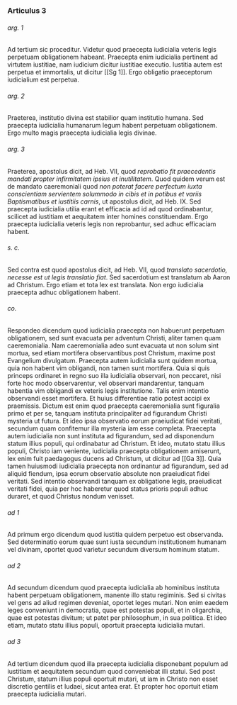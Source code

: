 ### Articulus 3

###### arg. 1
Ad tertium sic proceditur. Videtur quod praecepta iudicialia veteris legis perpetuam obligationem habeant. Praecepta enim iudicialia pertinent ad virtutem iustitiae, nam iudicium dicitur iustitiae executio. Iustitia autem est perpetua et immortalis, ut dicitur [[Sg 1]]. Ergo obligatio praeceptorum iudicialium est perpetua.

###### arg. 2
Praeterea, institutio divina est stabilior quam institutio humana. Sed praecepta iudicialia humanarum legum habent perpetuam obligationem. Ergo multo magis praecepta iudicialia legis divinae.

###### arg. 3
Praeterea, apostolus dicit, ad Heb. VII, quod *reprobatio fit praecedentis mandati propter infirmitatem ipsius et inutilitatem*. Quod quidem verum est de mandato caeremoniali quod *non poterat facere perfectum iuxta conscientiam servientem solummodo in cibis et in potibus et variis Baptismatibus et iustitiis carnis*, ut apostolus dicit, ad Heb. IX. Sed praecepta iudicialia utilia erant et efficacia ad id ad quod ordinabantur, scilicet ad iustitiam et aequitatem inter homines constituendam. Ergo praecepta iudicialia veteris legis non reprobantur, sed adhuc efficaciam habent.

###### s. c.
Sed contra est quod apostolus dicit, ad Heb. VII, quod *translato sacerdotio, necesse est ut legis translatio fiat*. Sed sacerdotium est translatum ab Aaron ad Christum. Ergo etiam et tota lex est translata. Non ergo iudicialia praecepta adhuc obligationem habent.

###### co.
Respondeo dicendum quod iudicialia praecepta non habuerunt perpetuam obligationem, sed sunt evacuata per adventum Christi, aliter tamen quam caeremonialia. Nam caeremonialia adeo sunt evacuata ut non solum sint mortua, sed etiam mortifera observantibus post Christum, maxime post Evangelium divulgatum. Praecepta autem iudicialia sunt quidem mortua, quia non habent vim obligandi, non tamen sunt mortifera. Quia si quis princeps ordinaret in regno suo illa iudicialia observari, non peccaret, nisi forte hoc modo observarentur, vel observari mandarentur, tanquam habentia vim obligandi ex veteris legis institutione. Talis enim intentio observandi esset mortifera. Et huius differentiae ratio potest accipi ex praemissis. Dictum est enim quod praecepta caeremonialia sunt figuralia primo et per se, tanquam instituta principaliter ad figurandum Christi mysteria ut futura. Et ideo ipsa observatio eorum praeiudicat fidei veritati, secundum quam confitemur illa mysteria iam esse completa. Praecepta autem iudicialia non sunt instituta ad figurandum, sed ad disponendum statum illius populi, qui ordinabatur ad Christum. Et ideo, mutato statu illius populi, Christo iam veniente, iudicialia praecepta obligationem amiserunt, lex enim fuit paedagogus ducens ad Christum, ut dicitur ad [[Ga 3]]. Quia tamen huiusmodi iudicialia praecepta non ordinantur ad figurandum, sed ad aliquid fiendum, ipsa eorum observatio absolute non praeiudicat fidei veritati. Sed intentio observandi tanquam ex obligatione legis, praeiudicat veritati fidei, quia per hoc haberetur quod status prioris populi adhuc duraret, et quod Christus nondum venisset.

###### ad 1
Ad primum ergo dicendum quod iustitia quidem perpetuo est observanda. Sed determinatio eorum quae sunt iusta secundum institutionem humanam vel divinam, oportet quod varietur secundum diversum hominum statum.

###### ad 2
Ad secundum dicendum quod praecepta iudicialia ab hominibus instituta habent perpetuam obligationem, manente illo statu regiminis. Sed si civitas vel gens ad aliud regimen deveniat, oportet leges mutari. Non enim eaedem leges conveniunt in democratia, quae est potestas populi, et in oligarchia, quae est potestas divitum; ut patet per philosophum, in sua politica. Et ideo etiam, mutato statu illius populi, oportuit praecepta iudicialia mutari.

###### ad 3
Ad tertium dicendum quod illa praecepta iudicialia disponebant populum ad iustitiam et aequitatem secundum quod conveniebat illi statui. Sed post Christum, statum illius populi oportuit mutari, ut iam in Christo non esset discretio gentilis et Iudaei, sicut antea erat. Et propter hoc oportuit etiam praecepta iudicialia mutari.

